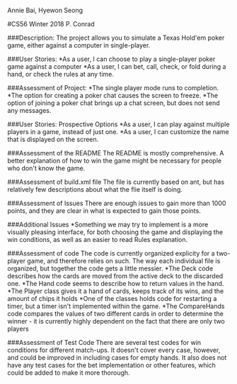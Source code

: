 Annie Bai, Hyewon Seong

#CS56 Winter 2018 P. Conrad

###Description:
The project allows you to simulate a Texas Hold'em poker game, either against a computer in single-player.

###User Stories:
*As a user, I can choose to play a single-player poker game against a computer
*As a user, I can bet, call, check, or fold during a hand, or check the rules at any time.

###Assessment of Project:
*The single player mode runs to completion.
*The option for creating a poker chat causes the screen to freeze.
*The option of joining a poker chat brings up a chat screen, but does not send any messages.

###User Stories: Prospective Options
*As a user, I can play against multiple players in a game, instead of just one.
*As a user, I can customize the name that is displayed on the screen.

###Assessment of the README
The README is mostly comprehensive. A better explanation of how to win the game might be necessary for people who don't know the game.

###Assessment of build.xml file
The file is currently based on ant, but has relatively few descriptions about what the flie itself is doing.

###Assessment of Issues
There are enough issues to gain more than 1000 points, and they are clear in what is expected to gain those points.

###Additional Issues
*Something we may try to implement is a more visually pleasing interface, for both choosing the game and displaying the win conditions, as well as an easier to read Rules explanation.

###Assessment of code
The code is currently organized explicity for a two-player game, and therefore relies on such.
The way each individual file is organized, but together the code gets a little messier.
*The Deck code describes how the cards are moved from the active deck to the discarded one.
*The Hand code seems to describe how to return values in the hand.
*The Player class gives it a hand of cards, keeps track of its wins, and the amount of chips it holds
*One of the classes holds code for restarting a timer, but a timer isn't implemented within the game.
*The CompareHands code compares the values of two different cards in order to determine the winner - it is currently highly dependent on the fact that there are only two players

###Assessment of Test Code
There are several test codes for win conditions for different match-ups. It doesn't cover every case, however, and could be improved in including cases for empty hands.  It also does not have any test cases for the bet implementation or other features, which could be added to make it more thorough.
